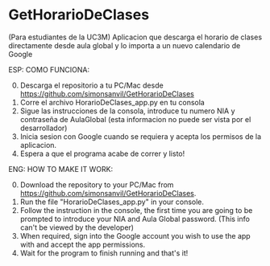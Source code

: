 # GetHorarioDeClases
(Para estudiantes de la UC3M) Aplicacion que descarga el horario de clases directamente desde aula global y lo importa a un nuevo calendario de Google

ESP: 
COMO FUNCIONA:

0) Descarga el repositorio a tu PC/Mac desde https://github.com/simonsanvil/GetHorarioDeClases 
1) Corre el archivo HorarioDeClases_app.py en tu consola
2) Sigue las instrucciones de la consola, introduce tu numero NIA y contraseña de AulaGlobal (esta informacion no puede ser vista por el desarrollador)
3) Inicia sesion con Google cuando se requiera y acepta los permisos de la aplicacion. 
4) Espera a que el programa acabe de correr y listo! 

ENG:
HOW TO MAKE IT WORK:

0) Download the repository to your PC/Mac from https://github.com/simonsanvil/GetHorarioDeClases.
1) Run the file "HorarioDeClases_app.py" in your console.
2) Follow the instruction in the console, the first time you are going to be prompted to introduce your NIA and Aula Global password. (This info can't be viewed by the developer)
3) When required, sign into the Google account you wish to use the app with and accept the app permissions.
4) Wait for the program to finish running and that's it!
